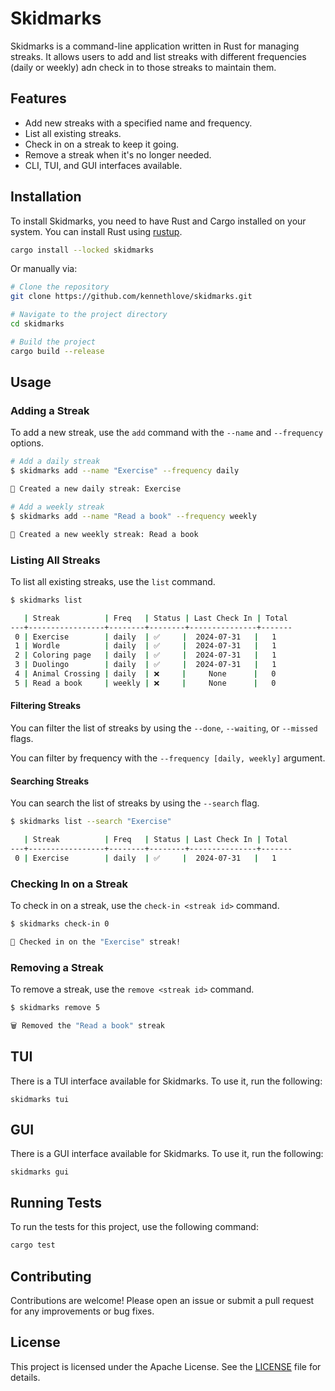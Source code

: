 # Skidmarks

Skidmarks is a command-line application written in Rust for managing streaks.
It allows users to add and list streaks with different frequencies (daily or
weekly) adn check in to those streaks to maintain them.

## Features

- Add new streaks with a specified name and frequency.
- List all existing streaks.
- Check in on a streak to keep it going.
- Remove a streak when it's no longer needed.
- CLI, TUI, and GUI interfaces available.

## Installation

To install Skidmarks, you need to have Rust and Cargo installed on your system.
You can install Rust using [rustup](https://rustup.rs/).

```sh
cargo install --locked skidmarks
```

Or manually via:

```sh
# Clone the repository
git clone https://github.com/kennethlove/skidmarks.git

# Navigate to the project directory
cd skidmarks

# Build the project
cargo build --release
```

## Usage

### Adding a Streak

To add a new streak, use the `add` command with the `--name` and `--frequency`
options.

```sh
# Add a daily streak
$ skidmarks add --name "Exercise" --frequency daily

🎉 Created a new daily streak: Exercise
```

```sh
# Add a weekly streak
$ skidmarks add --name "Read a book" --frequency weekly

🎉 Created a new weekly streak: Read a book
```

### Listing All Streaks

To list all existing streaks, use the `list` command.

```sh
$ skidmarks list

   | Streak          | Freq   | Status | Last Check In | Total
---+-----------------+--------+--------+---------------+-------
 0 | Exercise        | daily  | ✅     |  2024-07-31   |   1
 1 | Wordle          | daily  | ✅     |  2024-07-31   |   1
 2 | Coloring page   | daily  | ✅     |  2024-07-31   |   1
 3 | Duolingo        | daily  | ✅     |  2024-07-31   |   1
 4 | Animal Crossing | daily  | ❌     |     None      |   0
 5 | Read a book     | weekly | ❌     |     None      |   0
```

#### Filtering Streaks

You can filter the list of streaks by using the `--done`, `--waiting`, or `--missed` flags.

You can filter by frequency with the `--frequency [daily, weekly]` argument.

#### Searching Streaks

You can search the list of streaks by using the `--search` flag.

```sh
$ skidmarks list --search "Exercise"

   | Streak          | Freq   | Status | Last Check In | Total
---+-----------------+--------+--------+---------------+-------
 0 | Exercise        | daily  | ✅     |  2024-07-31   |   1
```

### Checking In on a Streak

To check in on a streak, use the `check-in <streak id>` command.

```sh
$ skidmarks check-in 0

🌟 Checked in on the "Exercise" streak!
```

### Removing a Streak

To remove a streak, use the `remove <streak id>` command.

```sh
$ skidmarks remove 5

🗑 Removed the "Read a book" streak
```

## TUI

There is a TUI interface available for Skidmarks. To use it, run the following:

```shell
skidmarks tui
```

## GUI

There is a GUI interface available for Skidmarks. To use it, run the following:

```shell
skidmarks gui
```

## Running Tests

To run the tests for this project, use the following command:

```sh
cargo test
```

## Contributing

Contributions are welcome! Please open an issue or submit a pull request for
any improvements or bug fixes.

## License

This project is licensed under the Apache License. See the [LICENSE](LICENSE)
file for details.

